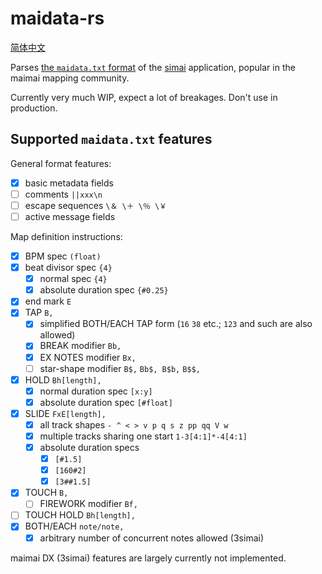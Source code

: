 # maidata-rs

[简体中文](./README.md)

Parses [the `maidata.txt` format][format] of the [simai] application, popular
in the maimai mapping community.

[simai]: https://w.atwiki.jp/simai/
[format]: https://w.atwiki.jp/simai/pages/25.html

Currently very much WIP, expect a lot of breakages. Don't use in production.

## Supported `maidata.txt` features

General format features:

* [x] basic metadata fields
* [ ] comments `||xxx\n`
* [ ] escape sequences `\＆ \＋ \％ \￥`
* [ ] active message fields

Map definition instructions:

* [x] BPM spec `(float)`
* [x] beat divisor spec `{4}`
    - [x] normal spec `{4}`
    - [x] absolute duration spec `{#0.25}`
* [x] end mark `E`
* [x] TAP `B,`
    - [x] simplified BOTH/EACH TAP form (`16` `38` etc.; `123` and such are also allowed)
    - [x] BREAK modifier `Bb,`
    - [x] EX NOTES modifier `Bx,`
    - [ ] star-shape modifier `B$,` `Bb$, B$b,` `B$$,`
* [x] HOLD `Bh[length],`
    - [x] normal duration spec `[x:y]`
    - [x] absolute duration spec `[#float]`
* [x] SLIDE `FxE[length],`
    - [x] all track shapes `- ^ < > v p q s z pp qq V w`
    - [x] multiple tracks sharing one start `1-3[4:1]*-4[4:1]`
    - [x] absolute duration specs
        - [x] `[#1.5]`
        - [x] `[160#2]`
        - [x] `[3##1.5]`
* [x] TOUCH `B,`
    - [ ] FIREWORK modifier `Bf,`
* [ ] TOUCH HOLD `Bh[length],`
* [x] BOTH/EACH `note/note,`
    - [x] arbitrary number of concurrent notes allowed (3simai)

maimai DX (3simai) features are largely currently not implemented.
